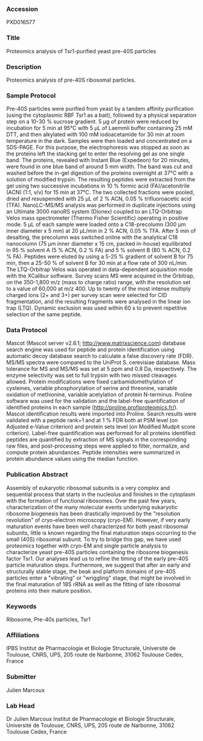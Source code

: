 ### Accession
PXD016577

### Title
Proteomics analysis of Tsr1-purified yeast pre-40S particles

### Description
Proteomics analysis of pre-40S ribosomal particles.

### Sample Protocol
Pre-40S particles were purified from yeast by a tandem affinity purification (using the cytoplasmic RBF Tsr1 as a bait), followed by a physical separation step on a 10-30 % sucrose gradient. 5 µg of protein were reduced by incubation for 5 min at 95°C with 5 µL of Laemmli buffer containing 25 mM DTT, and then alkylated with 100 mM iodoacetamide for 30 min at room temperature in the dark. Samples were then loaded and concentrated on a SDS-PAGE. For this purpose, the electrophoresis was stopped as soon as the proteins left the stacking gel to enter the resolving gel as one single band. The proteins, revealed with Instant Blue (Expedeon) for 20 minutes, were found in one blue band of around 5 mm width. The band was cut and washed before the in-gel digestion of the proteins overnight at 37°C with a solution of modified trypsin. The resulting peptides were extracted from the gel using two successive incubations in 10 % formic acid (FA)/acetonitrile (ACN) (1:1, v/v) for 15 min at 37°C. The two collected fractions were pooled, dried and resuspended with 25 μL of 2 % ACN, 0.05 % trifluoroacetic acid (TFA). NanoLC-MS/MS analysis was performed in duplicate injections using an Ultimate 3000 nanoRS system (Dionex) coupled to an LTQ-Orbitrap Velos mass spectrometer (Thermo Fisher Scientific) operating in positive mode. 5 μL of each sample were loaded onto a C18-precolumn (300 μm inner diameter x 5 mm) at 20 μL/min in 2 % ACN, 0.05 % TFA. After 5 min of desalting, the precolumn was switched online with the analytical C18 nanocolumn (75 μm inner diameter x 15 cm, packed in-house) equilibrated in 95 % solvent A (5 % ACN, 0.2 % FA) and 5 % solvent B (80 % ACN, 0.2 % FA). Peptides were eluted by using a 5-25 % gradient of solvent B for 75 min, then a 25-50 % of solvent B for 30 min at a flow rate of 300 nL/min. The LTQ-Orbitrap Velos was operated in data-dependent acquisition mode with the XCalibur software. Survey scans MS were acquired in the Orbitrap, on the 350-1,800 m/z (mass to charge ratio) range, with the resolution set to a value of 60,000 at m/z 400. Up to twenty of the most intense multiply charged ions (2+ and 3+) per survey scan were selected for CID fragmentation, and the resulting fragments were analysed in the linear ion trap (LTQ). Dynamic exclusion was used within 60 s to prevent repetitive selection of the same peptide.

### Data Protocol
Mascot (Mascot server v2.6.1; http://www.matrixscience.com) database search engine was used for peptide and protein identification using automatic decoy database search to calculate a false discovery rate (FDR). MS/MS spectra were compared to the UniProt S. cerevisiae database. Mass tolerance for MS and MS/MS was set at 5 ppm and 0.8 Da, respectively. The enzyme selectivity was set to full trypsin with two missed cleavages allowed. Protein modifications were fixed carbamidomethylation of cysteines, variable phosphorylation of serine and threonine, variable oxidation of methionine, variable acetylation of protein N-terminus. Proline software was used for the validation and the label-free quantification of identified proteins in each sample (http://proline.profiproteomics.fr/). Mascot identification results were imported into Proline. Search results were validated with a peptide rank=1 and at 1 % FDR both at PSM level (on Adjusted e-Value criterion) and protein sets level (on Modified Mudpit score criterion). Label-free quantification was performed for all proteins identified: peptides are quantified by extraction of MS signals in the corresponding raw files, and post-processing steps were applied to filter, normalize, and compute protein abundances. Peptide intensities were summarized in protein abundance values using the median function.

### Publication Abstract
Assembly of eukaryotic ribosomal subunits is a very complex and sequential process that starts in the nucleolus and finishes in the cytoplasm with the formation of functional ribosomes. Over the past few years, characterization of the many molecular events underlying eukaryotic ribosome biogenesis has been drastically improved by the "resolution revolution" of cryo-electron microscopy (cryo-EM). However, if very early maturation events have been well characterized for both yeast ribosomal subunits, little is known regarding the final maturation steps occurring to the small (40S) ribosomal subunit. To try to bridge this gap, we have used proteomics together with cryo-EM and single particle analysis to characterize yeast pre-40S particles containing the ribosome biogenesis factor Tsr1. Our analyses lead us to refine the timing of the early pre-40S particle maturation steps. Furthermore, we suggest that after an early and structurally stable stage, the beak and platform domains of pre-40S particles enter a "vibrating" or "wriggling" stage, that might be involved in the final maturation of 18S rRNA as well as the fitting of late ribosomal proteins into their mature position.

### Keywords
Ribosome, Pre-40s particles, Tsr1

### Affiliations
IPBS
Institut de Pharmacologie et Biologie Structurale, Université de Toulouse, CNRS, UPS, 205 route de Narbonne, 31062 Toulouse Cedex, France

### Submitter
Julien Marcoux

### Lab Head
Dr Julien Marcoux
Institut de Pharmacologie et Biologie Structurale, Université de Toulouse, CNRS, UPS, 205 route de Narbonne, 31062 Toulouse Cedex, France


